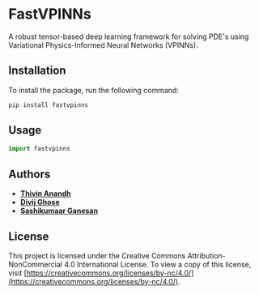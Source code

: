 # FastVPINNs

A robust tensor-based deep learning framework for solving PDE's using Variational Physics-Informed Neural Networks (VPINNs). 

## Installation

To install the package, run the following command:

```bash
pip install fastvpinns
```

## Usage

```python
import fastvpinns
```

## Authors

- [**Thivin Anandh**](https://github.com/thivinanandh)
- [**Divij Ghose**](https://divijghose.github.io/)
- [**Sashikumaar Ganesan**](https://cds.iisc.ac.in/faculty/sashi)

## License
This project is licensed under the Creative Commons Attribution-NonCommercial 4.0 International License. To view a copy of this license, visit [https://creativecommons.org/licenses/by-nc/4.0/](https://creativecommons.org/licenses/by-nc/4.0/).
